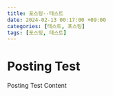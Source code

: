```yaml
---
title: 포스팅--테스트
date: 2024-02-13 00:17:00 +09:00
categories: [테스트, 포스팅]
tags: [포스팅, 테스트]
---
```


# Posting Test

Posting Test Content
